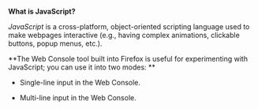   **What is JavaScript?**

*JavaScript* is a cross-platform, object-oriented scripting language used to make webpages interactive (e.g., having complex animations, clickable buttons, popup menus, etc.). 


**The Web Console tool built into Firefox is useful for experimenting with JavaScript; you can use it into two modes: **

-  Single-line input in the Web Console.

-  Multi-line input in the Web Console.








